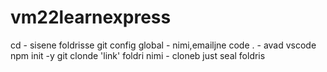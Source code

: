 # vm22learnexpress
   cd - sisene foldrisse
    git config global - nimi,emailjne
    code . - avad vscode
    npm init -y
    git clonde 'link' foldri nimi - cloneb just seal foldris 
    